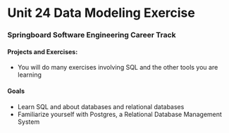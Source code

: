 # Unit 24 Data Modeling Exercise
### Springboard Software Engineering Career Track
#### Projects and Exercises:
- You will do many exercises involving SQL and the other tools you are learning
#### Goals
- Learn SQL and about databases and relational databases
- Familiarize yourself with Postgres, a Relational Database Management System
